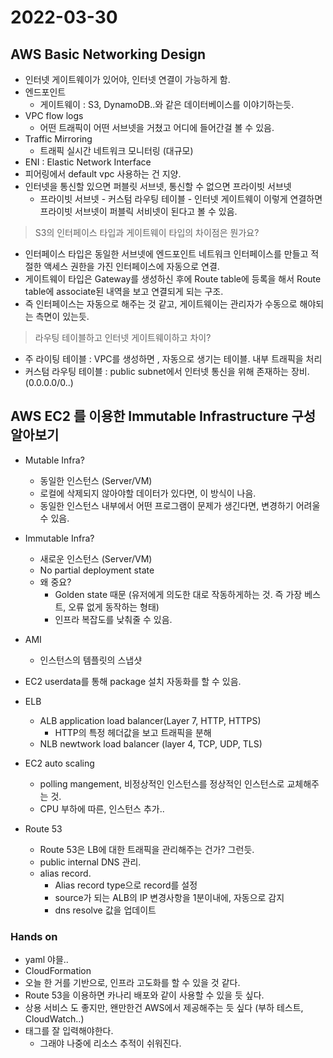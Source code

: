 # 2022-03-30

## AWS Basic Networking Design
- 인터넷 게이트웨이가 있어야, 인터넷 연결이 가능하게 함.
- 엔드포인트
    - 게이트웨이 : S3, DynamoDB..와 같은 데이터베이스를 이야기하는듯.
- VPC flow logs
    - 어떤 트래픽이 어떤 서브넷을 거쳤고 어디에 들어간걸 볼 수 있음.
- Traffic Mirroring
    - 트래픽 실시간 네트워크 모니터링 (대규모)
- ENI : Elastic Network Interface
- 피어링에서 default vpc 사용하는 건 지양.
- 인터넷을 통신할 있으면 퍼블릿 서브넷, 통신할 수 없으면 프라이빗 서브넷
    - 프라이빗 서브넷 - 커스텀 라우팅 테이블 - 인터넷 게이트웨이 이렇게 연결하면 프라이빗 서브넷이 퍼블릭 서비넷이 된다고 볼 수 있음.


> S3의 인터페이스 타입과 게이트웨이 타입의 차이점은 뭔가요?
- 인터페이스 타입은 동일한 서브넷에 엔드포인트 네트워크 인터페이스를 만들고 적절한 액세스 권한을 가진 인터페이스에 자동으로 연결. 
- 게이트웨이 타입은 Gateway를 생성하신 후에 Route table에 등록을 해서 Route table에 associate된 내역을 보고 연결되게 되는 구조.
- 즉 인터페이스는 자동으로 해주는 것 같고, 게이트웨이는 관리자가 수동으로 해야되는 측면이 있는듯.


> 라우팅 테이블하고 인터넷 게이트웨이하고 차이?
- 주 라이팅 테이블 :  VPC를 생성하면 , 자동으로 생기는 테이블. 내부 트래픽을 처리
- 커스텀 라우팅 테이블 : public subnet에서 인터넷 통신을 위해 존재하는 장비. (0.0.0.0/0..)


## AWS EC2 를 이용한 Immutable Infrastructure 구성 알아보기
- Mutable Infra?
    - 동일한 인스턴스 (Server/VM)
    - 로컬에 삭제되지 않아야할 데이터가 있다면, 이 방식이 나음.
    - 동일한 인스턴스 내부에서 어떤 프로그램이 문제가 생긴다면, 변경하기 어려울 수 있음.
- Immutable Infra?
    - 새로운 인스턴스 (Server/VM)
    - No partial deployment state
    - 왜 중요?
        - Golden state 때문 (유저에게 의도한 대로 작동하게하는 것. 즉 가장 베스트, 오류 없게 동작하는 형태)
        - 인프라 복잡도를 낮춰줄 수 있음.
- AMI
    - 인스턴스의 템플릿의 스냅샷
- EC2 userdata를 통해 package 설치 자동화를 할 수 있음.
- ELB
    - ALB application load balancer(Layer 7, HTTP, HTTPS)
        - HTTP의 특정 헤더값을 보고 트래픽을 분해
    - NLB newtwork load balancer (layer 4, TCP, UDP, TLS)
- EC2 auto scaling
    - polling mangement, 비정상적인 인스턴스를 정상적인 인스턴스로 교체해주는 것.
    - CPU 부하에 따른, 인스턴스 추가..

- Route 53
    - Route 53은 LB에 대한 트래픽을 관리해주는 건가? 그런듯.
    - public internal DNS 관리.
    - alias record. 
        -  Alias record type으로 record를 설정
        -  source가 되는 ALB의 IP 변경사항을 1분이내에, 자동으로 감지
        -  dns resolve 값을 업데이트

### Hands on
- yaml 야믈..
- CloudFormation
- 오늘 한 거를 기반으로, 인프라 고도화를 할 수 있을 것 같다.
- Route 53을 이용하면 카나리 배포와 같이 사용할 수 있을 듯 싶다.
- 상용 서비스 도 좋지만, 왠만한건 AWS에서 제공해주는 듯 싶다 (부하 테스트, CloudWatch..)
- 태그를 잘 입력해야한다.
    - 그래야 나중에 리소스 추적이 쉬워진다.

    

